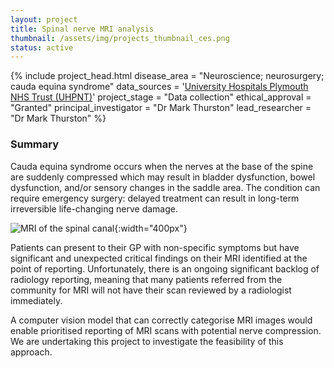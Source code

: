 ```yaml
---
layout: project
title: Spinal nerve MRI analysis
thumbnail: /assets/img/projects_thumbnail_ces.png
status: active
---
```


{% include project_head.html 
disease_area = "Neuroscience; neurosurgery; cauda equina syndrome"
data_sources = '<a href="https://www.plymouthhospitals.nhs.uk/">University Hospitals Plymouth NHS Trust (UHPNT)</a>'
project_stage = "Data collection"
ethical_approval = "Granted"
principal_investigator = "Dr Mark Thurston"
lead_researcher = "Dr Mark Thurston"
%}

### Summary

Cauda equina syndrome occurs when the nerves at the base of the spine are
suddenly compressed which may result in bladder dysfunction, bowel
dysfunction, and/or sensory changes in the saddle area. The condition can
require emergency surgery: delayed treatment can result in long-term
irreversible life-changing nerve damage.

![MRI of the spinal
canal](/assets/img/projects_thumbnail_ces.png){:width="400px"}

Patients can present to their GP with non-specific symptoms but have
significant and unexpected critical findings on their MRI identified at the
point of reporting. Unfortunately, there is an ongoing significant backlog of
radiology reporting, meaning that many patients referred from the community for
MRI will not have their scan reviewed by a radiologist immediately.

A computer vision model that can correctly categorise MRI images would enable
prioritised reporting of MRI scans with potential nerve compression. We are
undertaking this project to investigate the feasibility of this approach.


